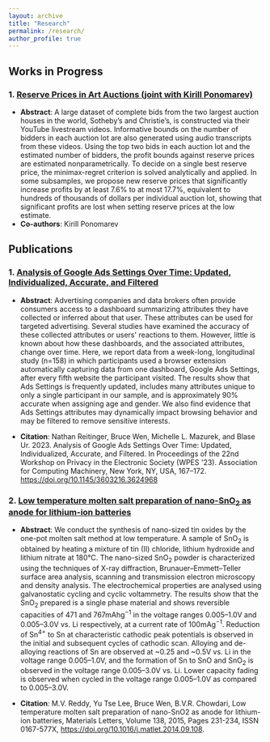 ```yaml
---
layout: archive
title: "Research"
permalink: /research/
author_profile: true
---
```


<!-- {% if author.googlescholar %}
  You can also find my articles on <u><a href="{{author.googlescholar}}">my Google Scholar profile</a>.</u>
{% endif %}

{% include base_path %}

{% for post in site.publications reversed %}
  {% include archive-single.html %}
{% endfor %} -->

## Works in Progress

### 1. [Reserve Prices in Art Auctions (joint with Kirill Ponomarev)](../files/auction_paper.pdf)
- **Abstract**: A large dataset of complete bids from the two largest auction houses in the world, Sotheby’s and Christie’s, is constructed via their YouTube livestream videos. Informative bounds on the number of bidders in each auction lot are also generated using audio transcripts from these videos. Using the top two bids in each auction lot and the estimated number of bidders, the profit bounds against reserve prices are estimated nonparametrically. To decide on a single best reserve price, the minimax-regret criterion is solved analytically and applied.
In some subsamples, we propose new reserve prices that significantly increase profits by at least 7.6% to at most 17.7%, equivalent to hundreds of thousands of dollars per individual auction lot, showing that significant profits are lost when setting reserve prices at the low estimate.
- **Co-authors**: Kirill Ponomarev


## Publications

### 1. [Analysis of Google Ads Settings Over Time: Updated, Individualized, Accurate, and Filtered](https://doi.org/10.1145/3603216.3624968)
- **Abstract**: Advertising companies and data brokers often provide consumers access to a dashboard summarizing attributes they have collected or inferred about that user. These attributes can be used for targeted advertising. Several studies have examined the accuracy of these collected attributes or users' reactions to them. However, little is known about how these dashboards, and the associated attributes, change over time. Here, we report data from a week-long, longitudinal study (n=158) in which participants used a browser extension automatically capturing data from one dashboard, Google Ads Settings, after every fifth website the participant visited. The results show that Ads Settings is frequently updated, includes many attributes unique to only a single participant in our sample, and is approximately 90% accurate when assigning age and gender. We also find evidence that Ads Settings attributes may dynamically impact browsing behavior and may be filtered to remove sensitive interests.

- **Citation**: Nathan Reitinger, Bruce Wen, Michelle L. Mazurek, and Blase Ur. 2023. Analysis of Google Ads Settings Over Time: Updated, Individualized, Accurate, and Filtered. In Proceedings of the 22nd Workshop on Privacy in the Electronic Society (WPES '23). Association for Computing Machinery, New York, NY, USA, 167–172. https://doi.org/10.1145/3603216.3624968

### 2. [Low temperature molten salt preparation of nano-SnO<sub>2</sub> as anode for lithium-ion batteries](https://doi.org/10.1016/j.matlet.2014.09.108)
- **Abstract**: We conduct the synthesis of nano-sized tin oxides by the one-pot molten salt method at low temperature. A sample of SnO<sub>2</sub> is obtained by heating a mixture of tin (II) chloride, lithium hydroxide and lithium nitrate at 180°C. The nano-sized SnO<sub>2</sub> powder is characterized using the techniques of X-ray diffraction, Brunauer–Emmett–Teller surface area analysis, scanning and transmission electron microscopy and density analysis. The electrochemical properties are analysed using galvanostatic cycling and cyclic voltammetry. The results show that the SnO<sub>2</sub> prepared is a single phase material and shows reversible capacities of 471 and 767mAhg<sup>−1</sup> in the voltage ranges 0.005–1.0V and 0.005–3.0V vs. Li respectively, at a current rate of 100mAg<sup>−1</sup>. Reduction of Sn<sup>4+</sup> to Sn at characteristic cathodic peak potentials is observed in the initial and subsequent cycles of cathodic scan. Alloying and de-alloying reactions of Sn are observed at ~0.25 and ~0.5V vs. Li in the voltage range 0.005–1.0V, and the formation of Sn to SnO and SnO<sub>2</sub> is observed in the voltage range 0.005–3.0V vs. Li. Lower capacity fading is observed when cycled in the voltage range 0.005–1.0V as compared to 0.005–3.0V.

- **Citation**: M.V. Reddy, Yu Tse Lee, Bruce Wen, B.V.R. Chowdari, Low temperature molten salt preparation of nano-SnO2 as anode for lithium-ion batteries,
Materials Letters,
Volume 138,
2015,
Pages 231-234,
ISSN 0167-577X,
https://doi.org/10.1016/j.matlet.2014.09.108.
